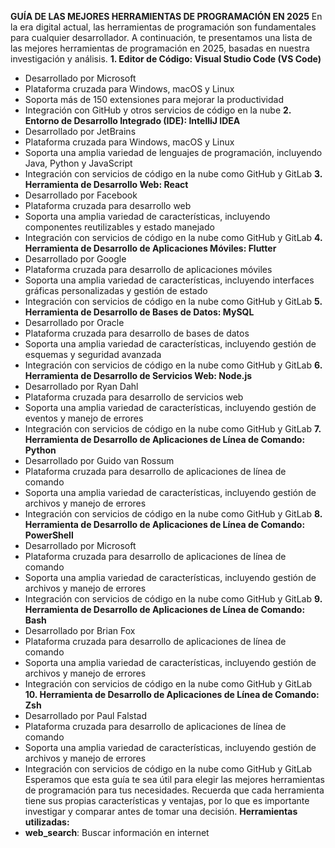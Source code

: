 **GUÍA DE LAS MEJORES HERRAMIENTAS DE PROGRAMACIÓN EN 2025**
En la era digital actual, las herramientas de programación son fundamentales para cualquier desarrollador. A continuación, te presentamos una lista de las mejores herramientas de programación en 2025, basadas en nuestra investigación y análisis.
**1. Editor de Código: Visual Studio Code (VS Code)**
*   Desarrollado por Microsoft
*   Plataforma cruzada para Windows, macOS y Linux
*   Soporta más de 150 extensiones para mejorar la productividad
*   Integración con GitHub y otros servicios de código en la nube
**2. Entorno de Desarrollo Integrado (IDE): IntelliJ IDEA**
*   Desarrollado por JetBrains
*   Plataforma cruzada para Windows, macOS y Linux
*   Soporta una amplia variedad de lenguajes de programación, incluyendo Java, Python y JavaScript
*   Integración con servicios de código en la nube como GitHub y GitLab
**3. Herramienta de Desarrollo Web: React**
*   Desarrollado por Facebook
*   Plataforma cruzada para desarrollo web
*   Soporta una amplia variedad de características, incluyendo componentes reutilizables y estado manejado
*   Integración con servicios de código en la nube como GitHub y GitLab
**4. Herramienta de Desarrollo de Aplicaciones Móviles: Flutter**
*   Desarrollado por Google
*   Plataforma cruzada para desarrollo de aplicaciones móviles
*   Soporta una amplia variedad de características, incluyendo interfaces gráficas personalizadas y gestión de estado
*   Integración con servicios de código en la nube como GitHub y GitLab
**5. Herramienta de Desarrollo de Bases de Datos: MySQL**
*   Desarrollado por Oracle
*   Plataforma cruzada para desarrollo de bases de datos
*   Soporta una amplia variedad de características, incluyendo gestión de esquemas y seguridad avanzada
*   Integración con servicios de código en la nube como GitHub y GitLab
**6. Herramienta de Desarrollo de Servicios Web: Node.js**
*   Desarrollado por Ryan Dahl
*   Plataforma cruzada para desarrollo de servicios web
*   Soporta una amplia variedad de características, incluyendo gestión de eventos y manejo de errores
*   Integración con servicios de código en la nube como GitHub y GitLab
**7. Herramienta de Desarrollo de Aplicaciones de Línea de Comando: Python**
*   Desarrollado por Guido van Rossum
*   Plataforma cruzada para desarrollo de aplicaciones de línea de comando
*   Soporta una amplia variedad de características, incluyendo gestión de archivos y manejo de errores
*   Integración con servicios de código en la nube como GitHub y GitLab
**8. Herramienta de Desarrollo de Aplicaciones de Línea de Comando: PowerShell**
*   Desarrollado por Microsoft
*   Plataforma cruzada para desarrollo de aplicaciones de línea de comando
*   Soporta una amplia variedad de características, incluyendo gestión de archivos y manejo de errores
*   Integración con servicios de código en la nube como GitHub y GitLab
**9. Herramienta de Desarrollo de Aplicaciones de Línea de Comando: Bash**
*   Desarrollado por Brian Fox
*   Plataforma cruzada para desarrollo de aplicaciones de línea de comando
*   Soporta una amplia variedad de características, incluyendo gestión de archivos y manejo de errores
*   Integración con servicios de código en la nube como GitHub y GitLab
**10. Herramienta de Desarrollo de Aplicaciones de Línea de Comando: Zsh**
*   Desarrollado por Paul Falstad
*   Plataforma cruzada para desarrollo de aplicaciones de línea de comando
*   Soporta una amplia variedad de características, incluyendo gestión de archivos y manejo de errores
*   Integración con servicios de código en la nube como GitHub y GitLab
Esperamos que esta guía te sea útil para elegir las mejores herramientas de programación para tus necesidades. Recuerda que cada herramienta tiene sus propias características y ventajas, por lo que es importante investigar y comparar antes de tomar una decisión.
**Herramientas utilizadas:**
*   **web_search**: Buscar información en internet